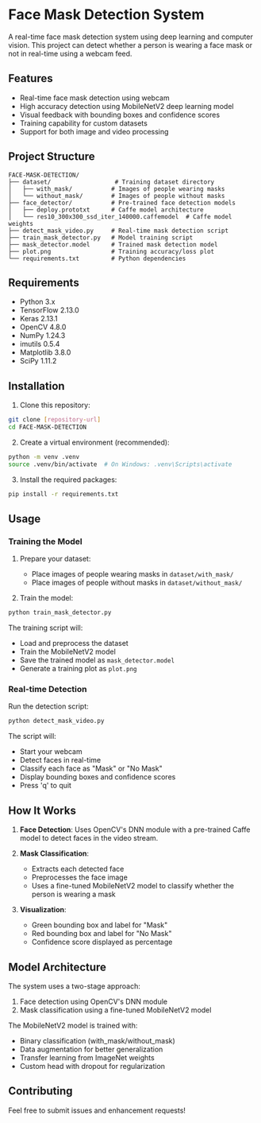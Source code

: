 # Face Mask Detection System

A real-time face mask detection system using deep learning and computer vision. This project can detect whether a person is wearing a face mask or not in real-time using a webcam feed.

## Features

- Real-time face mask detection using webcam
- High accuracy detection using MobileNetV2 deep learning model
- Visual feedback with bounding boxes and confidence scores
- Training capability for custom datasets
- Support for both image and video processing

## Project Structure

```
FACE-MASK-DETECTION/
├── dataset/                  # Training dataset directory
│   ├── with_mask/           # Images of people wearing masks
│   └── without_mask/        # Images of people without masks
├── face_detector/           # Pre-trained face detection models
│   ├── deploy.prototxt      # Caffe model architecture
│   └── res10_300x300_ssd_iter_140000.caffemodel  # Caffe model weights
├── detect_mask_video.py     # Real-time mask detection script
├── train_mask_detector.py   # Model training script
├── mask_detector.model      # Trained mask detection model
├── plot.png                 # Training accuracy/loss plot
└── requirements.txt         # Python dependencies
```

## Requirements

- Python 3.x
- TensorFlow 2.13.0
- Keras 2.13.1
- OpenCV 4.8.0
- NumPy 1.24.3
- imutils 0.5.4
- Matplotlib 3.8.0
- SciPy 1.11.2

## Installation

1. Clone this repository:
```bash
git clone [repository-url]
cd FACE-MASK-DETECTION
```

2. Create a virtual environment (recommended):
```bash
python -m venv .venv
source .venv/bin/activate  # On Windows: .venv\Scripts\activate
```

3. Install the required packages:
```bash
pip install -r requirements.txt
```

## Usage

### Training the Model

1. Prepare your dataset:
   - Place images of people wearing masks in `dataset/with_mask/`
   - Place images of people without masks in `dataset/without_mask/`

2. Train the model:
```bash
python train_mask_detector.py
```

The training script will:
- Load and preprocess the dataset
- Train the MobileNetV2 model
- Save the trained model as `mask_detector.model`
- Generate a training plot as `plot.png`

### Real-time Detection

Run the detection script:
```bash
python detect_mask_video.py
```

The script will:
- Start your webcam
- Detect faces in real-time
- Classify each face as "Mask" or "No Mask"
- Display bounding boxes and confidence scores
- Press 'q' to quit

## How It Works

1. **Face Detection**: Uses OpenCV's DNN module with a pre-trained Caffe model to detect faces in the video stream.

2. **Mask Classification**: 
   - Extracts each detected face
   - Preprocesses the face image
   - Uses a fine-tuned MobileNetV2 model to classify whether the person is wearing a mask

3. **Visualization**:
   - Green bounding box and label for "Mask"
   - Red bounding box and label for "No Mask"
   - Confidence score displayed as percentage

## Model Architecture

The system uses a two-stage approach:
1. Face detection using OpenCV's DNN module
2. Mask classification using a fine-tuned MobileNetV2 model

The MobileNetV2 model is trained with:
- Binary classification (with_mask/without_mask)
- Data augmentation for better generalization
- Transfer learning from ImageNet weights
- Custom head with dropout for regularization

## Contributing

Feel free to submit issues and enhancement requests!
